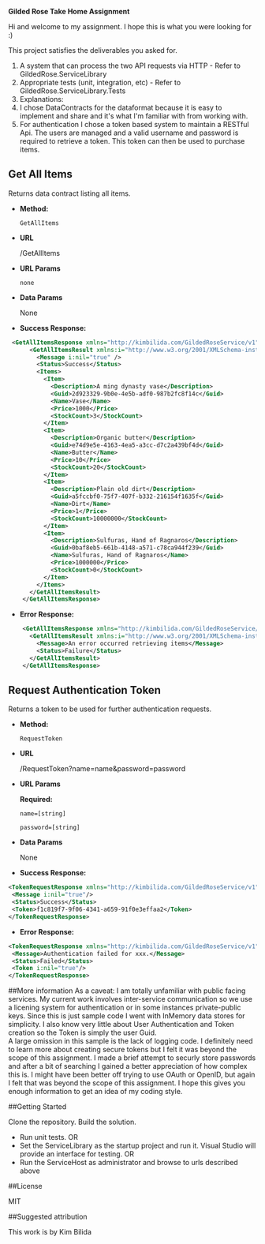 **Gilded Rose Take Home Assignment**

Hi and welcome to my assignment.  I hope this is what you were looking for :)

This project satisfies the deliverables you asked for.  

1. A system that can process the two API requests via HTTP - Refer to GildedRose.ServiceLibrary
2. Appropriate tests (unit, integration, etc) - Refer to GildedRose.ServiceLibrary.Tests
3. Explanations: 
 3. I chose DataContracts for the dataformat because it is easy to implement and share and it's what I'm familiar with from working with. 
 3. For authentication I chose a token based system to maintain a RESTful Api.  The users are managed and a valid username and password is required to retrieve a token.  This token can then be used to purchase items. 
  
 
**Get All Items**
----
  Returns data contract listing all items.


* **Method:**

  `GetAllItems`
 
* **URL**

  /GetAllItems
  
*  **URL Params**

   `none`

* **Data Params**

  None

* **Success Response:**
```xml
 <GetAllItemsResponse xmlns="http://kimbilida.com/GildedRoseService/v1">
      <GetAllItemsResult xmlns:i="http://www.w3.org/2001/XMLSchema-instance">
        <Message i:nil="true" />
        <Status>Success</Status>
        <Items>
          <Item>
            <Description>A ming dynasty vase</Description>
            <Guid>2d923329-9b0e-4e5b-adf0-987b2fc8f14c</Guid>
            <Name>Vase</Name>
            <Price>1000</Price>
            <StockCount>3</StockCount>
          </Item>
          <Item>
            <Description>Organic butter</Description>
            <Guid>e74d9e5e-4163-4ea5-a3cc-d7c2a439bf4d</Guid>
            <Name>Butter</Name>
            <Price>10</Price>
            <StockCount>20</StockCount>
          </Item>
          <Item>
            <Description>Plain old dirt</Description>
            <Guid>a5fccbf0-75f7-407f-b332-216154f1635f</Guid>
            <Name>Dirt</Name>
            <Price>1</Price>
            <StockCount>10000000</StockCount>
          </Item>
          <Item>
            <Description>Sulfuras, Hand of Ragnaros</Description>
            <Guid>0baf8eb5-661b-4148-a571-c78ca944f239</Guid>
            <Name>Sulfuras, Hand of Ragnaros</Name>
            <Price>1000000</Price>
            <StockCount>0</StockCount>
          </Item>
        </Items>
      </GetAllItemsResult>
    </GetAllItemsResponse>
```
 
* **Error Response:**
```xml
    <GetAllItemsResponse xmlns="http://kimbilida.com/GildedRoseService/v1">
      <GetAllItemsResult xmlns:i="http://www.w3.org/2001/XMLSchema-instance">
        <Message>An error occurred retrieving items</Message>
        <Status>Failure</Status>
      </GetAllItemsResult>
    </GetAllItemsResponse>
```


**Request Authentication Token**
----
  Returns a token to be used for further authentication requests.


* **Method:**

  `RequestToken`
 
* **URL**

  /RequestToken?name=name&password=password
  
*  **URL Params**

   **Required:**
 
   `name=[string]`
   
   `password=[string]`

* **Data Params**

  None

* **Success Response:**
```xml
<TokenRequestResponse xmlns="http://kimbilida.com/GildedRoseService/v1" xmlns:i="http://www.w3.org/2001/XMLSchema-instance">
 <Message i:nil="true"/>
 <Status>Success</Status>
 <Token>f1c819f7-9f06-4341-a659-91f0e3effaa2</Token>
</TokenRequestResponse>
```
 
* **Error Response:**
```xml
<TokenRequestResponse xmlns="http://kimbilida.com/GildedRoseService/v1" xmlns:i="http://www.w3.org/2001/XMLSchema-instance">
 <Message>Authentication failed for xxx.</Message>
 <Status>Failed</Status>
 <Token i:nil="true"/>
</TokenRequestResponse>
```

##More information
As a caveat:  I am totally unfamiliar with public facing services.  My current work involves inter-service communication so we use a licening system for authentication or in some instances private-public keys.
Since this is just sample code I went with InMemory data stores for simplicity.  I also know very little about User Authentication and Token creation so the Token is simply the user Guid.  
A large omission in this sample is the lack of logging code.
I definitely need to learn more about creating secure tokens but I felt it was beyond the scope of this assignment.  I made a brief attempt to securly store passwords and after a bit of searching I 
gained a better appreciation of how complex this is.  I might have been better off trying to use OAuth or OpenID, but again I felt that was beyond the scope of this assignment.
I hope this gives you enough information to get an idea of my coding style. 



##Getting Started

Clone the repository. Build the solution. 
- Run unit tests. OR
- Set the ServiceLibrary as the startup project and run it.  Visual Studio will provide an interface for testing. OR
- Run the ServiceHost as administrator and browse to urls described above


##License

MIT

##Suggested attribution

This work is by Kim Bilida
